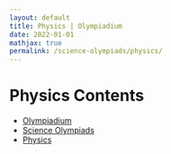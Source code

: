 ```yaml
---
layout: default
title: Physics | Olympiadium
date: 2022-01-01
mathjax: true
permalink: /science-olympiads/physics/
---
```

<h1>Physics Contents</h1>
<ul class="breadcrumb">
	<li><a href="{{ site.url }}">Olympiadium</a></li> 
	<li><a href="{{ site.url }}science-olympiads/">Science Olympiads</a></li> 
	<li><a href="{{ site.url }}science-olympiads/physics/">Physics</a></li>
</ul>
